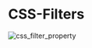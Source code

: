 # CSS-Filters


![css_filter_property](https://user-images.githubusercontent.com/77884951/182528281-70a568e7-cc0b-4021-a8f9-a35b1a7e9232.JPG)
